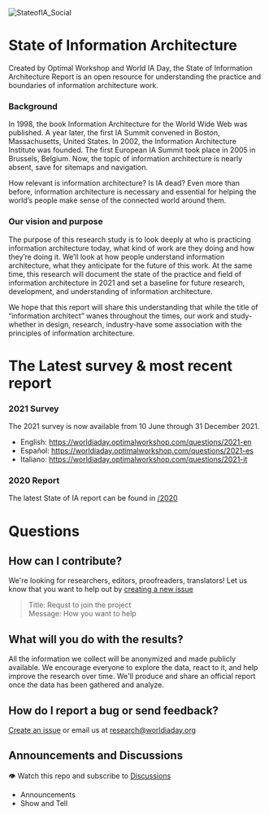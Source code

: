 ![StateofIA_Social](https://user-images.githubusercontent.com/603924/121269683-1f7dd080-c875-11eb-81ef-b49ddc62d097.png)

# State of Information Architecture

Created by Optimal Workshop and World IA Day, the State of Information Architecture Report is an open resource for understanding the practice and boundaries of information architecture work.

### Background
In 1998, the book Information Architecture for the World Wide Web was published. A year later, the first IA Summit convened in Boston, Massachusetts, United States. In 2002, the Information Architecture Institute was founded. The first European IA Summit took place in 2005 in Brussels, Belgium. Now, the topic of information architecture is nearly absent, save for sitemaps and navigation. 

How relevant is information architecture? Is IA dead? Even more than before, information architecture is necessary and essential for helping the world’s people make sense of the connected world around them. 

### Our vision and purpose
The purpose of this research study is to look deeply at who is practicing information architecture today, what kind of work are they doing and how they’re doing it. We’ll look at how people understand information architecture, what they anticipate for the future of this work. At the same time, this research will document the state of the practice and field of information architecture in 2021 and set a baseline for future research, development, and understanding of information architecture.

We hope that this report will share this understanding that while the title of “information architect” wanes throughout the times, our work and study-whether in design, research, industry-have some association with the principles of information architecture. 

# The Latest survey & most recent report
### 2021 Survey
The 2021 survey is now available from 10 June through 31 December 2021. 
- English: https://worldiaday.optimalworkshop.com/questions/2021-en
- Español: https://worldiaday.optimalworkshop.com/questions/2021-es
- Italiano: https://worldiaday.optimalworkshop.com/questions/2021-it

### 2020 Report
The latest State of IA report can be found in [/2020](https://github.com/worldiaday/StateofIAReport/blob/main/2020/2020_WIAD_Conference%20Survey%20Analysis_1.1_GL.pdf)

# Questions

## How can I contribute? 
We're looking for researchers, editors, proofreaders, translators! Let us know that you want to help out by [creating a new issue](https://github.com/worldiaday/StateofIAReport/issues)
> Title: Requst to join the project <br>
> Message: How you want to help

## What will you do with the results?
All the information we collect will be anonymized and made publicly available. We encourage everyone to explore the data, react to it, and help improve the research over time. We'll produce and share an official report once the data has been gathered and analyze.

## How do I report a bug or send feedback? 
[Create an issue](https://github.com/worldiaday/StateofIAReport/issues/new) or email us at [research@worldiaday.org](mailto:research@worldiaday.org)


## Announcements and Discussions
👁️ Watch this repo and subscribe to [Discussions](https://github.com/worldiaday/StateofIAReport/discussions)
- Announcements
- Show and Tell 
